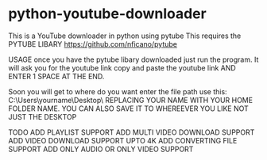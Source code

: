 # python-youtube-downloader
This is a YouTube downloader in python using pytube
This requires the PYTUBE LIBARY https://github.com/nficano/pytube

USAGE
once you have the pytube libary downloaded just run the program. It will ask you for the youtube link
copy and paste the youtube link AND ENTER 1 SPACE AT THE END.

Soon you will get to where do you want enter the file path use this:
C:\\Users\\yourname\\Desktop\\
REPLACING YOUR NAME WITH YOUR HOME FOLDER NAME. YOU CAN ALSO SAVE IT TO WHEREEVER YOU LIKE NOT JUST THE DESKTOP

TODO
ADD PLAYLIST SUPPORT
ADD MULTI VIDEO DOWNLOAD SUPPORT
ADD VIDEO DOWNLOAD SUPPORT UPTO 4K
ADD CONVERTING FILE SUPPORT 
ADD ONLY AUDIO OR ONLY VIDEO SUPPORT
